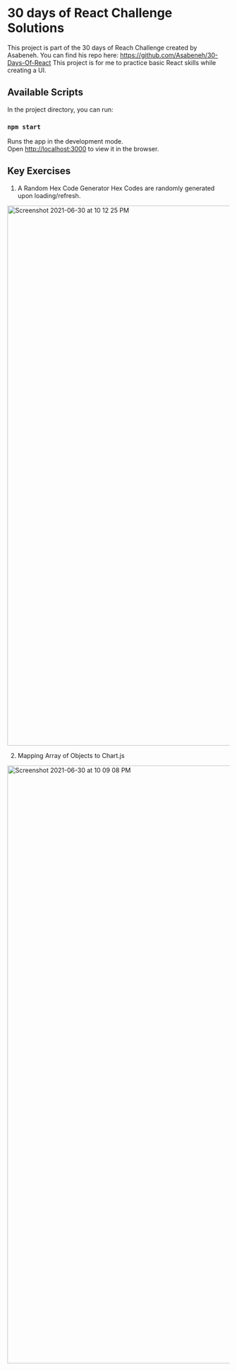 # 30 days of React Challenge Solutions

This project is part of the 30 days of Reach Challenge created by Asabeneh.
You can find his repo here: https://github.com/Asabeneh/30-Days-Of-React
This project is for me to practice basic React skills while creating a UI.

## Available Scripts

In the project directory, you can run:

### `npm start`

Runs the app in the development mode.\
Open [http://localhost:3000](http://localhost:3000) to view it in the browser.

## Key Exercises

1. A Random Hex Code Generator
Hex Codes are randomly generated upon loading/refresh. 

<img width="1222" alt="Screenshot 2021-06-30 at 10 12 25 PM" src="https://user-images.githubusercontent.com/60170717/123975949-55cfeb00-d9f0-11eb-8dc6-440edfe85f96.png">

2. Mapping Array of Objects to Chart.js

<img width="1353" alt="Screenshot 2021-06-30 at 10 09 08 PM" src="https://user-images.githubusercontent.com/60170717/123975696-1dc8a800-d9f0-11eb-86f6-a271e4cedeae.png">
